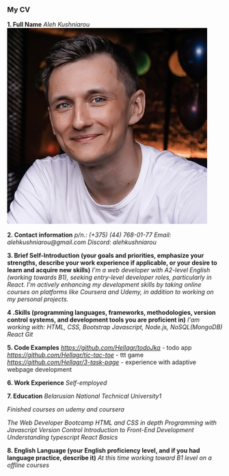 ### My CV

**1. Full Name**
_Aleh Kushniarou_
![photo](/photo.jpg)

**2. Contact information**
_p/n.: (+375) (44) 768-01-77_
_Email: alehkushniarou@gmail.com_
_Discord: alehkushniarou_

**3. Brief Self-Introduction (your goals and priorities, emphasize your strengths, describe your work experience if applicable, or your desire to learn and acquire new skills)**
_I'm a web developer with A2-level English (working_
_towards B1), seeking entry-level developer roles,_
_particularly in React. I'm actively enhancing my_
_development skills by taking online courses on platforms_
_like Coursera and Udemy, in addition to working on my_
_personal projects._

**4 .Skills (programming languages, frameworks, methodologies, version control systems, and development tools you are proficient in)**
_I'am working with:_
_HTML, CSS, Bootstrap_
_Javascript, Node.js,_
_NoSQL(MongoDB)_
_React_
_Git_

**5. Code Examples**
*https://github.com/Hellagr/todoJka* - todo app
*https://github.com/Hellagr/tic-tac-toe* - ttt game
*https://github.com/Hellagr/3-task-page* - experience with adaptive webpage development

**6. Work Experience**
_Self-employed_

**7. Education**
_Belarusian National Technical University1_

_Finished courses on udemy and coursera_

_The Web Developer Bootcamp_
_HTML and CSS in depth_
_Programming with Javascript_
_Version Control_
_Introduction to Front-End Development_
_Understanding typescript_
_React Basics_

**8. English Language (your English proficiency level, and if you had language practice, describe it)**
_At this time working toward B1 level on a offline courses_
